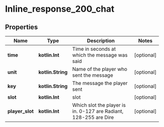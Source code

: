 
# Inline_response_200_chat

## Properties
Name | Type | Description | Notes
------------ | ------------- | ------------- | -------------
**time** | **kotlin.Int** | Time in seconds at which the message was said |  [optional]
**unit** | **kotlin.String** | Name of the player who sent the message |  [optional]
**key** | **kotlin.String** | The message the player sent |  [optional]
**slot** | **kotlin.Int** | slot |  [optional]
**player_slot** | **kotlin.Int** | Which slot the player is in. 0-127 are Radiant, 128-255 are Dire |  [optional]




